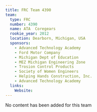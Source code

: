 ```yaml
---
title: FRC Team 4390
team:
  type: FRC
  number: 4390
  name: ATA  Coregears
  rookie_year: 2012
  location: Dearborn, Michigan, USA
  sponsors:
    - Advanced Technology Academy
    - Ford Motor Company
    - Michigan Dept of Education
    - MEZ Michigan Engineering Zone
    - Trosion Control Products
    - Society of Women Engineers
    - Helping Hands Construction, Inc.
    - Advanced Technology Academy
  links:
    Website: 
---
```

No content has been added for this team
